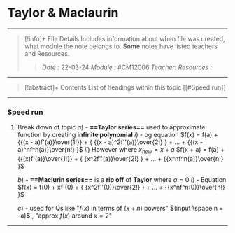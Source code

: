 # Taylor & Maclaurin
---
> [!info]+ File Details
> Includes information about when file was created, what module the note belongs to. **Some** notes have listed teachers and Resources.
> > *Date :* 22-03-24
> > *Module :* #CM12006 
> > *Teacher*: 
> > *Resources :*

---
> [!abstract]+ Contents
> List of headings within this topic
> [[#Speed run]]

--- 
### Speed run 

1. Break down of topic 
	$a)$ - **==Taylor series==** used to approximate function by creating **infinite polynomial**
		$i)$ - og equation  $f(x) = f(a) + {{(x - a)f'(a)}\over{1!}} + { {(x - a)^2f''(a)}\over{2!} } + ... + {{(x - a)^nf^n(a)}\over{n!} }$
		$ii)$ However where $x_{new} = x + a$
			$f(x + a) = f(a) + {{(x)f'(a)}\over{1!}} + { {x^2f''(a)}\over{2!} } + ... + {{x^nf^n(a)}\over{n!} }$

	$b)$ -  **==Maclurin series==** is a **rip off** of **Taylor** where $a = 0$ 
		$i)$ - Equation $f(x) = f(0) + xf'(0) + { {x^2f''(0)}\over{2!} } + ... + {{x^nf^n(0)}\over{n!} }$
	
	$c)$ -  used for Qs like "$f(x)$ in terms of $(x+n)$ powers" $(input \space n = -a)$ , "approx $f(x)$ around $x=2$"

---